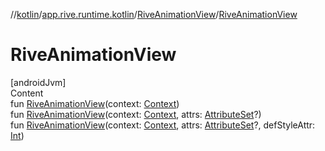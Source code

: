 //[kotlin](../../../index.md)/[app.rive.runtime.kotlin](../index.md)/[RiveAnimationView](index.md)/[RiveAnimationView](-rive-animation-view.md)



# RiveAnimationView  
[androidJvm]  
Content  
fun [RiveAnimationView](-rive-animation-view.md)(context: [Context](https://developer.android.com/reference/kotlin/android/content/Context.html))  
fun [RiveAnimationView](-rive-animation-view.md)(context: [Context](https://developer.android.com/reference/kotlin/android/content/Context.html), attrs: [AttributeSet](https://developer.android.com/reference/kotlin/android/util/AttributeSet.html)?)  
fun [RiveAnimationView](-rive-animation-view.md)(context: [Context](https://developer.android.com/reference/kotlin/android/content/Context.html), attrs: [AttributeSet](https://developer.android.com/reference/kotlin/android/util/AttributeSet.html)?, defStyleAttr: [Int](https://kotlinlang.org/api/latest/jvm/stdlib/kotlin/-int/index.html))  



